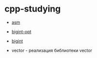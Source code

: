 # cpp-studying

* [asm](http://sorokin.github.io/cpp-course/task-1.html "asm")

* [bigint-opt](http://sorokin.github.io/cpp-course/task-3.html "bigint-opt")

* [bigint](http://sorokin.github.io/cpp-course/task-2.html "bigint")

* vector - реализация библиотеки vector
